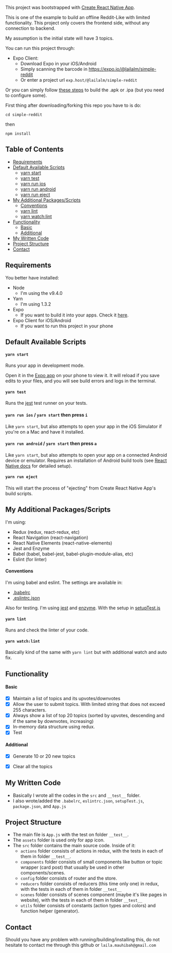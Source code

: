 This project was bootstrapped with [Create React Native App](https://github.com/react-community/create-react-native-app).

This is one of the example to build an offline Reddit-Like with limited functionality. This project only covers the frontend side, without any connection to backend.

My assumption is the initial state will have 3 topics.

You can run this project through:
- Expo Client:
  - Download Expo in your iOS/Android
  - Simply scanning the barcode in https://expo.io/@lailalm/simple-reddit
  - Or enter a project url `exp.host/@lailalm/simple-reddit`

Or you can simply follow [these steps](https://docs.expo.io/versions/latest/guides/building-standalone-apps.html) to build the .apk or .ipa (but you need to configure some).

First thing after downloading/forking this repo you have to is do:


`cd simple-reddit`

then

`npm install`


## Table of Contents
* [Requirements](#requirements)
* [Default Available Scripts](#available-scripts)
  * [yarn start](#yarn-start)
  * [yarn test](#npm-test)
  * [yarn run ios](#npm-run-ios)
  * [yarn run android](#npm-run-android)
  * [yarn run eject](#npm-run-eject)
* [My Additional Packages/Scripts](#additional-packages)
  * [Conventions](#convention)
  * [yarn lint](#lint)
  * [yarn watch:lint](#watch-lint)
* [Functionality](#functionality)
  * [Basic](#basic-functionality)
  * [Additional](#additional-functionality)
* [My Written Code](#written-code)
* [Project Structure](#project-structure)
* [Contact](#contact)

## Requirements
You better have installed:
- Node
  - I'm using the v9.4.0
- Yarn
  - I'm using 1.3.2
- Expo
  - If you want to build it into your apps. Check it [here](https://docs.expo.io/versions/latest/guides/building-standalone-apps.html).
- Expo Client for iOS/Android
  - If you want to run this project in your phone


## Default Available Scripts

#### `yarn start`

Runs your app in development mode.

Open it in the [Expo app](https://expo.io) on your phone to view it. It will reload if you save edits to your files, and you will see build errors and logs in the terminal.

#### `yarn test`

Runs the [jest](https://github.com/facebook/jest) test runner on your tests.

#### `yarn run ios` / `yarn start` then press `i`

Like `yarn start`, but also attempts to open your app in the iOS Simulator if you're on a Mac and have it installed.

#### `yarn run android`  / `yarn start` then press `a`

Like `yarn start`, but also attempts to open your app on a connected Android device or emulator. Requires an installation of Android build tools (see [React Native docs](https://facebook.github.io/react-native/docs/getting-started.html) for detailed setup).

#### `yarn run eject`

This will start the process of "ejecting" from Create React Native App's build scripts.

## My Additional Packages/Scripts
I'm using:
- Redux (redux, react-redux, etc)
- React Navigation (react-navigation)
- React Native Elements (react-native-elements)
- Jest and Enzyme
- Babel (babel, babel-jest, babel-plugin-module-alias, etc)
- Eslint (for linter)

#### Conventions
I'm using babel and eslint. The settings are available in:
- [.babelrc](https://github.com/lailalm/simple-reddit/blob/master/.babelrc)
- [.eslintrc.json](https://github.com/lailalm/simple-reddit/blob/master/.eslintrc.json)

Also for testing. I'm using [jest](https://facebook.github.io/jest/) and [enzyme](http://airbnb.io/enzyme/). With the setup in [setupTest.js](https://github.com/lailalm/simple-reddit/blob/master/setupTest.js)

#### `yarn lint`
Runs and check the linter of your code.

#### `yarn watch:lint`
Basically kind of the same with `yarn lint` but with additional watch and auto fix.

## Functionality
#### Basic
- [x] Maintain a list of topics and its upvotes/downvotes
- [x] Allow the user to submit topics. With limited string that does not exceed 255 characters.
- [x] Always show a list of top 20 topics (sorted by upvotes, descending and if the same by downvotes, increasing)
- [x] In-memory data structure using redux.
- [x] Test

#### Additional
- [x] Generate 10 or 20 new topics
- [x] Clear all the topics


## My Written Code
- Basically I wrote all the codes in the `src` and `__test__` folder.
- I also wrote/added the `.babelrc`, `eslintrc.json`, `setupTest.js`, `package.json`, and `App.js`

## Project Structure
- The main file is `App.js` with the test on folder `__test__`.
- The `assets` folder is used only for app icon.
- The `src` folder contains the main source code. Inside of it:
  - `actions` folder consists of actions in redux, with the tests in each of them in folder `__test__`.
  - `components` folder consists of small components like button or topic wrapper (card post) that usually be used in other components/scenes.
  - `config` folder consists of router and the store.
  - `reducers` folder consists of reducers (this time only one) in redux, with the tests in each of them in folder `__test__`
  - `scenes` folder consists of scenes component (maybe it's like pages in website), with the tests in each of them in folder `__test__`
  - `utils` folder consists of constants (action types and colors) and function helper (generator).

## Contact
Should you have any problem with running/building/installing this, do not hesitate to contact me through this github or `laila.mauhibah@gmail.com`
